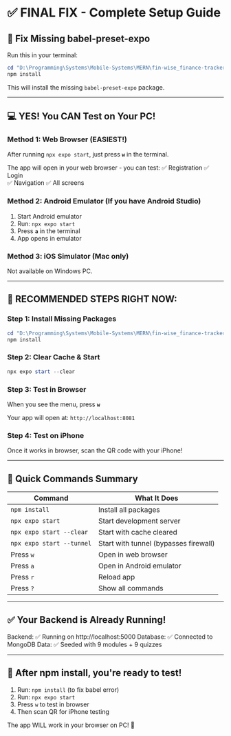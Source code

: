 # ✅ FINAL FIX - Complete Setup Guide

## 🔧 Fix Missing babel-preset-expo

Run this in your terminal:

```powershell
cd "D:\Programming\Systems\Mobile-Systems\MERN\fin-wise_finance-tracker\frontend"
npm install
```

This will install the missing `babel-preset-expo` package.

---

## 💻 YES! You CAN Test on Your PC!

### Method 1: Web Browser (EASIEST!)

After running `npx expo start`, just press **`w`** in the terminal.

The app will open in your web browser - you can test:
✅ Registration
✅ Login  
✅ Navigation
✅ All screens

### Method 2: Android Emulator (If you have Android Studio)

1. Start Android emulator
2. Run: `npx expo start`
3. Press **`a`** in the terminal
4. App opens in emulator

### Method 3: iOS Simulator (Mac only)

Not available on Windows PC.

---

## 🎯 RECOMMENDED STEPS RIGHT NOW:

### Step 1: Install Missing Packages
```powershell
cd "D:\Programming\Systems\Mobile-Systems\MERN\fin-wise_finance-tracker\frontend"
npm install
```

### Step 2: Clear Cache & Start
```powershell
npx expo start --clear
```

### Step 3: Test in Browser
When you see the menu, press **`w`**

Your app will open at: `http://localhost:8081`

### Step 4: Test on iPhone
Once it works in browser, scan the QR code with your iPhone!

---

## 🚀 Quick Commands Summary

| Command | What It Does |
|---------|-------------|
| `npm install` | Install all packages |
| `npx expo start` | Start development server |
| `npx expo start --clear` | Start with cache cleared |
| `npx expo start --tunnel` | Start with tunnel (bypasses firewall) |
| Press `w` | Open in web browser |
| Press `a` | Open in Android emulator |
| Press `r` | Reload app |
| Press `?` | Show all commands |

---

## ✅ Your Backend is Already Running!

Backend: ✅ Running on http://localhost:5000
Database: ✅ Connected to MongoDB
Data: ✅ Seeded with 9 modules + 9 quizzes

---

## 🎊 After npm install, you're ready to test!

1. Run: `npm install` (to fix babel error)
2. Run: `npx expo start`
3. Press `w` to test in browser
4. Then scan QR for iPhone testing

The app WILL work in your browser on PC! 🎉
